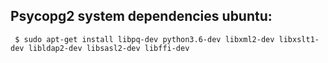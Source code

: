 ## Psycopg2 system dependencies ubuntu: ##

```
 $ sudo apt-get install libpq-dev python3.6-dev libxml2-dev libxslt1-dev libldap2-dev libsasl2-dev libffi-dev
```
